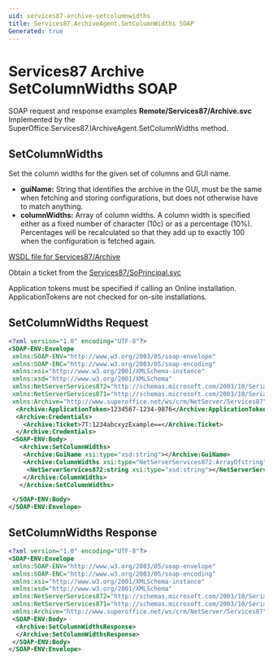 ```yaml
---
uid: services87-archive-setcolumnwidths
title: Services87.ArchiveAgent.SetColumnWidths SOAP
Generated: true
---
```


# Services87 Archive SetColumnWidths SOAP

SOAP request and response examples **Remote/Services87/Archive.svc**
Implemented by the <see cref="M:SuperOffice.Services87.IArchiveAgent.SetColumnWidths">SuperOffice.Services87.IArchiveAgent.SetColumnWidths</see> method.

## SetColumnWidths

Set the column widths for the given set of columns and GUI name.

* **guiName:** String that identifies the archive in the GUI, must be the same when fetching and storing configurations, but does not otherwise have to match anything.
* **columnWidths:** Array of column widths. A column width is specified either as a fixed number of character (10c) or as a percentage (10%). Percentages will be recalculated so that they add up to exactly 100 when the configuration is fetched again.



[WSDL file for Services87/Archive](../Services87-Archive.md)

Obtain a ticket from the [Services87/SoPrincipal.svc](../SoPrincipal/SoPrincipal.md)

Application tokens must be specified if calling an Online installation. ApplicationTokens are not checked for on-site installations.

## SetColumnWidths Request

```xml
<?xml version="1.0" encoding="UTF-8"?>
<SOAP-ENV:Envelope
 xmlns:SOAP-ENV="http://www.w3.org/2003/05/soap-envelope"
 xmlns:SOAP-ENC="http://www.w3.org/2003/05/soap-encoding"
 xmlns:xsi="http://www.w3.org/2001/XMLSchema-instance"
 xmlns:xsd="http://www.w3.org/2001/XMLSchema"
 xmlns:NetServerServices872="http://schemas.microsoft.com/2003/10/Serialization/Arrays"
 xmlns:NetServerServices871="http://schemas.microsoft.com/2003/10/Serialization/"
 xmlns:Archive="http://www.superoffice.net/ws/crm/NetServer/Services87">
  <Archive:ApplicationToken>1234567-1234-9876</Archive:ApplicationToken>
  <Archive:Credentials>
    <Archive:Ticket>7T:1234abcxyzExample==</Archive:Ticket>
  </Archive:Credentials>
 <SOAP-ENV:Body>
   <Archive:SetColumnWidths>
    <Archive:GuiName xsi:type="xsd:string"></Archive:GuiName>
    <Archive:ColumnWidths xsi:type="NetServerServices872:ArrayOfstring">
     <NetServerServices872:string xsi:type="xsd:string"></NetServerServices872:string>
    </Archive:ColumnWidths>
   </Archive:SetColumnWidths>

 </SOAP-ENV:Body>
</SOAP-ENV:Envelope>

```


## SetColumnWidths Response

```xml
<?xml version="1.0" encoding="UTF-8"?>
<SOAP-ENV:Envelope
 xmlns:SOAP-ENV="http://www.w3.org/2003/05/soap-envelope"
 xmlns:SOAP-ENC="http://www.w3.org/2003/05/soap-encoding"
 xmlns:xsi="http://www.w3.org/2001/XMLSchema-instance"
 xmlns:xsd="http://www.w3.org/2001/XMLSchema"
 xmlns:NetServerServices872="http://schemas.microsoft.com/2003/10/Serialization/Arrays"
 xmlns:NetServerServices871="http://schemas.microsoft.com/2003/10/Serialization/"
 xmlns:Archive="http://www.superoffice.net/ws/crm/NetServer/Services87">
 <SOAP-ENV:Body>
  <Archive:SetColumnWidthsResponse>
  </Archive:SetColumnWidthsResponse>
 </SOAP-ENV:Body>
</SOAP-ENV:Envelope>

```

